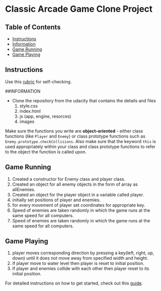 # Classic Arcade Game Clone Project

## Table of Contents

-   [Instructions](#instructions)
-   [Information](<#project details>)
-   [Game Running](#running)
-   [Game Playing](<#how to play>)

## Instructions

Use this [rubric](https://review.udacity.com/#!/rubrics/15/view) for self-checking.

\##INFORMATION

-   Clone the repository from the udacity that contains the details and files
    1.  style.css
    2.  index.html
    3.  js (app, engine, resorces)
    4.  images

Make sure the functions you write are **object-oriented** - either class functions (like `Player` and `Enemy`) or class prototype functions such as `Enemy.prototype.checkCollisions`. Also make sure that the keyword `this` is used appropriately within your class and class prototype functions to refer to the object the function is called upon.

## Game Running

1.  Created a constructor for Enemy class and player class.
2.  Created an object for all enemy objects in the form of array as allEnemies.
3.  Created an object for the player object in a variable called player.
4.  initially set positions of player and enemies.
5.  for every movement of player set coordinates for appropriate key.
6.  Speed of enemies are taken randomly in which the game runs at the same speed for all computers.
7.  Speed of enemies are taken randomly in which the game runs at the same speed for all computers.

## Game Playing

1.  player moves corresponding direction by pressing a key(left, right, up, down) until it does not move away from specified width and height.
2.  If player move to water level then player is reset to initial position.
3.  If player and enemies collide with each other then player reset to its initial position.

For detailed instructions on how to get started, check out this [guide](https://docs.google.com/document/d/1v01aScPjSWCCWQLIpFqvg3-vXLH2e8_SZQKC8jNO0Dc/pub?embedded=true).
